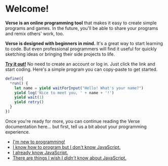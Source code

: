 # Welcome!

**Verse is an online programming tool** that makes it easy to
create simple programs and games. In the future, you'll
be able to share your programs and remix others' work, too.

**Verse is designed with beginners in mind.** It's a great way
to start learning to code. But even professional programmers
will find it useful for quickly sketching ideas or bringing
their side projects to life.

[**Try it out!**](https://verse.js.org) No need to create
an account or log in. Just click the link and start coding.
Here's a simple program you can copy-paste to get started.

```javascript
define({
  *run() {
    let name = yield waitForInput("Hello! What's your name?")
    yield log('Nice to meet you, ' + name + '!')
    yield wait(1)
    yield retry()
  }
})
```

Once you're ready for more, you can continue reading the
Verse documentation here... but first, tell us a bit about
your programming experience.

- [I'm new to programming!](./beginner/)
- [I know how to program but I don't know JavaScript.](./intermediate/)
- [I already know JavaScript.](./advanced/)
- [There are things I wish I *didn't* know about JavaScript.](./advanced/)

